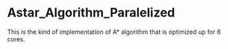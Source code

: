 # Astar_Algorithm_Paralelized
This is the kind of implementation of A* algorithm that is optimized up for 6 cores.
